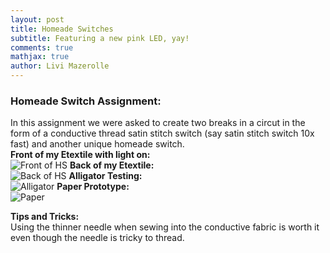 ```yaml
---
layout: post
title: Homeade Switches 
subtitle: Featuring a new pink LED, yay!
comments: true
mathjax: true
author: Livi Mazerolle
---
```

### **Homeade Switch Assignment:**
In this assignment we were asked to create two breaks in a circut in the form of a conductive thread satin stitch switch (say satin stitch switch 10x fast) and another unique homeade switch.  \
**Front of my Etextile with light on:**\
![Front of HS](https://lpm3-ccbp.github.io/assets/img/HS.ON.png)
**Back of my Etextile:**\
![Back of HS](https://lpm3-ccbp.github.io/assets/img/HS.BACK.png)
**Alligator Testing:**\
![Alligator](https://lpm3-ccbp.github.io/assets/img/HS.ALLI.png)
**Paper Prototype:**\
![Paper](https://lpm3-ccbp.github.io/assets/img/HS.P.png)

**Tips and Tricks:**\
Using the thinner needle when sewing into the conductive fabric is worth it even though the needle is tricky to thread. 
